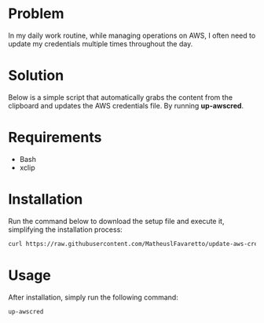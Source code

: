 # Problem

In my daily work routine, while managing operations on AWS, I often need to update my credentials multiple times throughout the day.

# Solution

Below is a simple script that automatically grabs the content from the clipboard and updates the AWS credentials file. By running **up-awscred**.

# Requirements

- Bash
- xclip

# Installation

Run the command below to download the setup file and execute it, simplifying the installation process:

```bash
curl https://raw.githubusercontent.com/MatheuslFavaretto/update-aws-credentials/main/setup.sh?token=GHSAT0AAAAAACP2HWY5AGPQ47GTEYY35SNWZWUYPNQ | bash
```

# Usage

After installation, simply run the following command:

```bash
up-awscred
```
